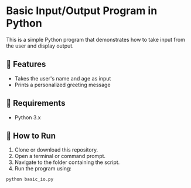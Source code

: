 # Basic Input/Output Program in Python

This is a simple Python program that demonstrates how to take input from the user and display output.

## 🧠 Features

- Takes the user's name and age as input
- Prints a personalized greeting message

## 🧾 Requirements

- Python 3.x

## 🚀 How to Run

1. Clone or download this repository.
2. Open a terminal or command prompt.
3. Navigate to the folder containing the script.
4. Run the program using:

```bash
python basic_io.py

